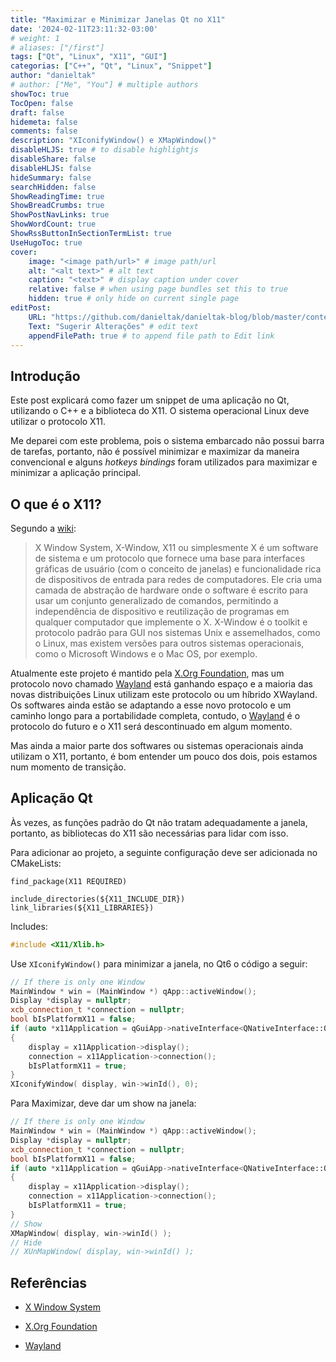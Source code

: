 ```yaml
---
title: "Maximizar e Minimizar Janelas Qt no X11"
date: '2024-02-11T23:11:32-03:00'
# weight: 1
# aliases: ["/first"]
tags: ["Qt", "Linux", "X11", "GUI"]
categorias: ["C++", "Qt", "Linux", "Snippet"]
author: "danieltak"
# author: ["Me", "You"] # multiple authors
showToc: true
TocOpen: false
draft: false
hidemeta: false
comments: false
description: "XIconifyWindow() e XMapWindow()"
disableHLJS: true # to disable highlightjs
disableShare: false
disableHLJS: false
hideSummary: false
searchHidden: false
ShowReadingTime: true
ShowBreadCrumbs: true
ShowPostNavLinks: true
ShowWordCount: true
ShowRssButtonInSectionTermList: true
UseHugoToc: true
cover:
    image: "<image path/url>" # image path/url
    alt: "<alt text>" # alt text
    caption: "<text>" # display caption under cover
    relative: false # when using page bundles set this to true
    hidden: true # only hide on current single page
editPost:
    URL: "https://github.com/danieltak/danieltak-blog/blob/master/content"
    Text: "Sugerir Alterações" # edit text
    appendFilePath: true # to append file path to Edit link
---
```


## Introdução

Este post explicará como fazer um snippet de uma aplicação no Qt, utilizando o C++ e a biblioteca do X11. O sistema operacional Linux deve utilizar o protocolo X11.

Me deparei com este problema, pois o sistema embarcado não possui barra de tarefas, portanto, não é possível minimizar e maximizar da maneira convencional e alguns *hotkeys bindings* foram utilizados para maximizar e minimizar a aplicação principal.

## O que é o X11?

Segundo a [wiki][1]:

>X Window System, X-Window, X11 ou simplesmente X é um software de sistema e um protocolo que fornece uma base para interfaces gráficas de usuário (com o conceito de janelas) e funcionalidade rica de dispositivos de entrada para redes de computadores. Ele cria uma camada de abstração de hardware onde o software é escrito para usar um conjunto generalizado de comandos, permitindo a independência de dispositivo e reutilização de programas em qualquer computador que implemente o X.
>X-Window é o toolkit e protocolo padrão para GUI nos sistemas Unix e assemelhados, como o Linux, mas existem versões para outros sistemas operacionais, como o Microsoft Windows e o Mac OS, por exemplo.

Atualmente este projeto é mantido pela [X.Org Foundation][2], mas um protocolo novo chamado [Wayland][3] está ganhando espaço e a maioria das novas distribuições Linux utilizam este protocolo ou um híbrido XWayland. Os softwares ainda estão se adaptando a esse novo protocolo e um caminho longo para a portabilidade completa, contudo, o [Wayland][3] é o protocolo do futuro e o X11 será descontinuado em algum momento.

Mas ainda a maior parte dos softwares ou sistemas operacionais ainda utilizam o X11, portanto, é bom entender um pouco dos dois, pois estamos num momento de transição.

## Aplicação Qt

Às vezes, as funções padrão do Qt não tratam adequadamente a janela, portanto, as bibliotecas do X11 são necessárias para lidar com isso.

Para adicionar ao projeto, a seguinte configuração deve ser adicionada no CMakeLists:

```
find_package(X11 REQUIRED)

include_directories(${X11_INCLUDE_DIR})
link_libraries(${X11_LIBRARIES})
```

Includes:

```cpp
#include <X11/Xlib.h>
```

Use `XIconifyWindow()` para minimizar a janela, no Qt6 o código a seguir:

```cpp
// If there is only one Window
MainWindow * win = (MainWindow *) qApp::activeWindow();
Display *display = nullptr;
xcb_connection_t *connection = nullptr;
bool bIsPlatformX11 = false;
if (auto *x11Application = qGuiApp->nativeInterface<QNativeInterface::QX11Application>())
{
    display = x11Application->display();
    connection = x11Application->connection();
    bIsPlatformX11 = true;
}
XIconifyWindow( display, win->winId(), 0);
```

Para Maximizar, deve dar um show na janela:

```cpp
// If there is only one Window
MainWindow * win = (MainWindow *) qApp::activeWindow();
Display *display = nullptr;
xcb_connection_t *connection = nullptr;
bool bIsPlatformX11 = false;
if (auto *x11Application = qGuiApp->nativeInterface<QNativeInterface::QX11Application>())
{
    display = x11Application->display();
    connection = x11Application->connection();
    bIsPlatformX11 = true;
}
// Show
XMapWindow( display, win->winId() );
// Hide
// XUnMapWindow( display, win->winId() );
```

## Referências

- [X Window System][1]

[1]: https://pt.wikipedia.org/wiki/X_Window_System

- [X.Org Foundation][2]

[2]: https://www.x.org/wiki/

- [Wayland][3]

[3]: https://wayland.freedesktop.org/
